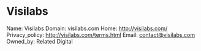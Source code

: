 
# Visilabs

Name: Visilabs
Domain: visilabs.com
Home: http://visilabs.com/
Privacy_policy: http://visilabs.com/terms.html
Email: contact@visilabs.com
Owned_by: Related Digital

